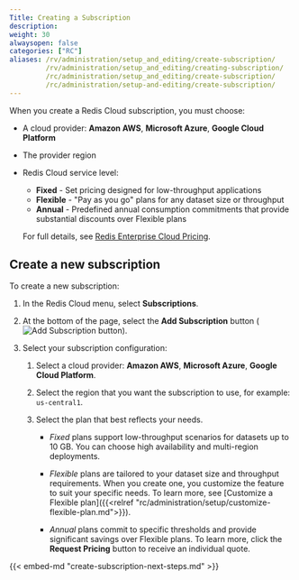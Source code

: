 ```yaml
---
Title: Creating a Subscription
description:
weight: 30
alwaysopen: false
categories: ["RC"]
aliases: /rv/administration/setup_and_editing/create-subscription/
         /rv/administration/setup_and_editing/creating-subscription/
         /rc/administration/setup_and_editing/create-subscription/
         /rc/administration/setup-and-editing/create-subscription/
---
```

When you create a Redis Cloud subscription, you must choose:

- A cloud provider: **Amazon AWS**, **Microsoft Azure**, **Google Cloud Platform**
- The provider region
- Redis Cloud service level:
    - **Fixed** - Set pricing designed for low-throughput applications  
    - **Flexible**  - "Pay as you go" plans for any dataset size or throughput  
    - **Annual** - Predefined annual consumption commitments that provide substantial discounts over Flexible plans  

    For full details, see [Redis Enterprise Cloud Pricing](https://redislabs.com/redis-enterprise-cloud/pricing/).

## Create a new subscription

To create a new subscription:

1. In the Redis Cloud menu, select **Subscriptions**.

1. At the bottom of the page, select the **Add Subscription** button (![Add Subscription button](/images/rs/icon_add.png#no-click)).

1. Select your subscription configuration:
    1. Select a cloud provider: **Amazon AWS**, **Microsoft Azure**, **Google Cloud Platform**.
    1. Select the region that you want the subscription to use, for example: `us-central1`.
    1. Select the plan that best reflects your needs.

        - _Fixed_ plans support low-throughput scenarios for datasets up to 10 GB.  You can choose high availability and multi-region deployments.
    
        - _Flexible_ plans are tailored to your dataset size and throughput requirements.  When you create one, you customize the feature to suit your specific needs.  To learn more, see [Customize a Flexible plan]({{<relref "rc/administration/setup/customize-flexible-plan.md">}}).

         - _Annual_ plans commit to specific thresholds and provide significant savings over Flexible plans.  To learn more, click the **Request Pricing** button to receive an individual quote.



{{< embed-md "create-subscription-next-steps.md"  >}}